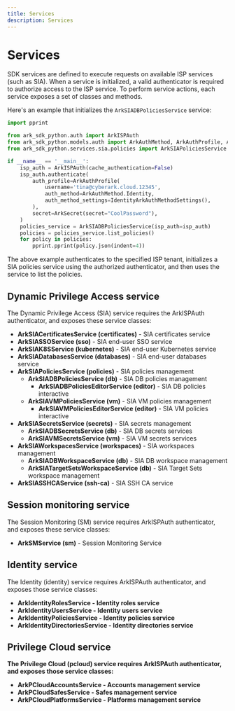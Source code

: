 ```yaml
---
title: Services
description: Services
---
```


# Services

SDK services are defined to execute requests on available ISP services (such as SIA). When a service is initialized, a valid authenticator is required to authorize access to the ISP service. To perform service actions, each service exposes a set of classes and methods.

Here's an example that initializes the `ArkSIADBPoliciesService` service:

```python
import pprint

from ark_sdk_python.auth import ArkISPAuth
from ark_sdk_python.models.auth import ArkAuthMethod, ArkAuthProfile, ArkSecret, IdentityArkAuthMethodSettings
from ark_sdk_python.services.sia.policies import ArkSIAPoliciesService

if __name__ == '__main__':
    isp_auth = ArkISPAuth(cache_authentication=False)
    isp_auth.authenticate(
        auth_profile=ArkAuthProfile(
            username='tina@cyberark.cloud.12345',
            auth_method=ArkAuthMethod.Identity,
            auth_method_settings=IdentityArkAuthMethodSettings(),
        ),
        secret=ArkSecret(secret="CoolPassword"),
    )
    policies_service = ArkSIADBPoliciesService(isp_auth=isp_auth)
    policies = policies_service.list_policies()
    for policy in policies:
        pprint.pprint(policy.json(indent=4))
```

The above example authenticates to the specified ISP tenant, initializes a SIA policies service using the authorized authenticator, and then uses the service to list the policies.

## Dynamic Privilege Access service

The Dynamic Privilege Access (SIA) service requires the ArkISPAuth authenticator, and exposes these service classes:

- <b>ArkSIACertificatesService (certificates)</b> - SIA certificates service
- <b>ArkSIASSOService (sso)</b> - SIA end-user SSO service
- <b>ArkSIAK8SService (kubernetes)</b> - SIA end-user Kubernetes service
- <b>ArkSIADatabasesService (databases)</b> - SIA end-user databases service
- <b>ArkSIAPoliciesService (policies)</b> - SIA policies management
    - <b>ArkSIADBPoliciesService (db)</b> - SIA DB policies management
        - **ArkSIADBPoliciesEditorService (editor)** - SIA DB policies interactive
    - <b>ArkSIAVMPoliciesService (vm)</b> - SIA VM policies management
        - **ArkSIAVMPoliciesEditorService (editor)** - SIA VM policies interactive
- <b>ArkSIASecretsService (secrets)</b> - SIA secrets management
    - <b>ArkSIADBSecretsService (db)</b> - SIA DB secrets services
    - <b>ArkSIAVMSecretsService (vm)</b> - SIA VM secrets services
- <b>ArkSIAWorkspacesService (workspaces)</b> - SIA workspaces management
    - <b>ArkSIADBWorkspaceService (db)</b> - SIA DB workspace management
    - <b>ArkSIATargetSetsWorkspaceService (db)</b> - SIA Target Sets workspace management
- <b>ArkSIASSHCAService (ssh-ca)</b> - SIA SSH CA service


## Session monitoring service
The Session Monitoring (SM) service requires ArkISPAuth authenticator, and exposes these service classes:
- <b>ArkSMService (sm)</b> - Session Monitoring Service


## Identity service
The Identity (identity) service requires ArkISPAuth authenticator, and exposes those service classes:
- <b>ArkIdentityRolesService - Identity roles service
- <b>ArkIdentityUsersService - Identity users service
- <b>ArkIdentityPoliciesService - Identity policies service
- <b>ArkIdentityDirectoriesService - Identity directories service


## Privilege Cloud service
The Privilege Cloud (pcloud) service requires ArkISPAuth authenticator, and exposes those service classes:
- <b>ArkPCloudAccountsService</b> - Accounts management service
- <b>ArkPCloudSafesService</b> - Safes management service
- <b>ArkPCloudPlatformsService</b> - Platforms management service
